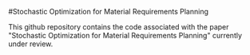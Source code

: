 #Stochastic Optimization for Material Requirements Planning

This github repository contains the code associated with the paper "Stochastic Optimization for Material Requirements Planning" currently under review.
